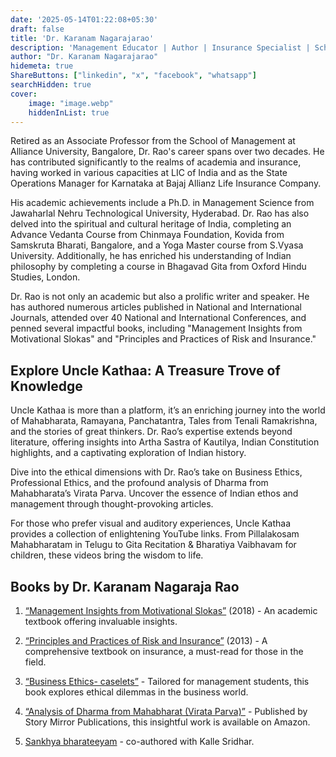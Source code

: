 ```yaml
---
date: '2025-05-14T01:22:08+05:30'
draft: false
title: 'Dr. Karanam Nagarajarao'
description: 'Management Educator | Author | Insurance Specialist | Scholar of Indian Heritage'
author: "Dr. Karanam Nagarajarao"
hidemeta: true
ShareButtons: ["linkedin", "x", "facebook", "whatsapp"]
searchHidden: true
cover:
    image: "image.webp"
    hiddenInList: true
---
```


Retired as an Associate Professor from the School of Management at Alliance University, Bangalore, Dr. Rao's career spans over two decades. He has contributed significantly to the realms of academia and insurance, having worked in various capacities at LIC of India and as the State Operations Manager for Karnataka at Bajaj Allianz Life Insurance Company.

His academic achievements include a Ph.D. in Management Science from Jawaharlal Nehru Technological University, Hyderabad. Dr. Rao has also delved into the spiritual and cultural heritage of India, completing an Advance Vedanta Course from Chinmaya Foundation, Kovida from Samskruta Bharati, Bangalore, and a Yoga Master course from S.Vyasa University. Additionally, he has enriched his understanding of Indian philosophy by completing a course in Bhagavad Gita from Oxford Hindu Studies, London.

Dr. Rao is not only an academic but also a prolific writer and speaker. He has authored numerous articles published in National and International Journals, attended over 40 National and International Conferences, and penned several impactful books, including "Management Insights from Motivational Slokas" and "Principles and Practices of Risk and Insurance."

## Explore Uncle Kathaa: A Treasure Trove of Knowledge
Uncle Kathaa is more than a platform, it’s an enriching journey into the world of Mahabharata, Ramayana, Panchatantra, Tales from Tenali Ramakrishna, and the stories of great thinkers. Dr. Rao’s expertise extends beyond literature, offering insights into Artha Sastra of Kautilya, Indian Constitution highlights, and a captivating exploration of Indian history.

Dive into the ethical dimensions with Dr. Rao’s take on Business Ethics, Professional Ethics, and the profound analysis of Dharma from Mahabharata’s Virata Parva. Uncover the essence of Indian ethos and management through thought-provoking articles.

For those who prefer visual and auditory experiences, Uncle Kathaa provides a collection of enlightening YouTube links. From Pillalakosam Mahabharatam in Telugu to Gita Recitation & Bharatiya Vaibhavam for children, these videos bring the wisdom to life.

## Books by Dr. Karanam Nagaraja Rao
1. [“Management Insights from Motivational Slokas”](https://www.amazon.in/Management-Insights-Motivational-Slokas-English/dp/B07C6GGJSC) (2018) - An academic textbook offering invaluable insights.

2. [“Principles and Practices of Risk and Insurance”](https://www.amazon.in/Principles-Practices-Insurance-Shyam-Pandey/dp/938178549X?dib=eyJ2IjoiMSJ9.93vx4hqkC30r42dkSOAScQ.V-mqDsHPU8pdSq7mpAaGOx8RVYZD0jnJx9kPaIC67Ew&dib_tag=se&qid=1747167387&refinements=p_27%3ADr.+Nagraja+Rao+Karanam&s=books&sr=1-1) (2013) - A comprehensive textbook on insurance, a must-read for those in the field.

3. [“Business Ethics- caselets”](https://www.amazon.in/Business-Ethics-Caselets-Karanam-Nagaraja/dp/9386578433) - Tailored for management students, this book explores ethical dilemmas in the business world.

4. [“Analysis of Dharma from Mahabharat (Virata Parva)”](https://www.amazon.in/Analysis-Dharma-Mahabharata-Virata-Parvam/dp/9392661622) - Published by Story Mirror Publications, this insightful work is available on Amazon.

5. [Sankhya bharateeyam](https://www.flipkart.com/sankhya-bharateeyam-sankalana-grandham/p/itmdd950fa092ee9) - co-authored with Kalle Sridhar.